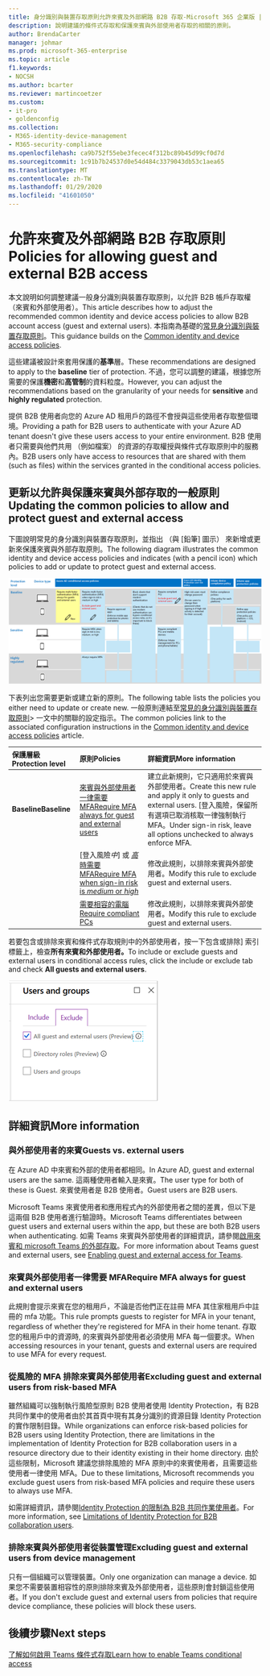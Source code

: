 ```yaml
---
title: 身分識別與裝置存取原則允許來賓及外部網路 B2B 存取-Microsoft 365 企業版 |Microsoft Docs
description: 說明建議的條件式存取和保護來賓與外部使用者存取的相關的原則。
author: BrendaCarter
manager: johmar
ms.prod: microsoft-365-enterprise
ms.topic: article
f1.keywords:
- NOCSH
ms.author: bcarter
ms.reviewer: martincoetzer
ms.custom:
- it-pro
- goldenconfig
ms.collection:
- M365-identity-device-management
- M365-security-compliance
ms.openlocfilehash: ca9b752f55ebe3fecec4f312bc89b45d99cf0d7d
ms.sourcegitcommit: 1c91b7b24537d0e54d484c3379043db53c1aea65
ms.translationtype: MT
ms.contentlocale: zh-TW
ms.lasthandoff: 01/29/2020
ms.locfileid: "41601050"
---
```

# <a name="policies-for-allowing-guest-and-external-b2b-access"></a><span data-ttu-id="40568-103">允許來賓及外部網路 B2B 存取原則</span><span class="sxs-lookup"><span data-stu-id="40568-103">Policies for allowing guest and external B2B access</span></span>
<span data-ttu-id="40568-104">本文說明如何調整建議一般身分識別與裝置存取原則，以允許 B2B 帳戶存取權 （來賓和外部使用者）。</span><span class="sxs-lookup"><span data-stu-id="40568-104">This article describes how to adjust the recommended common identity and device access policies to allow B2B account access (guest and external users).</span></span> <span data-ttu-id="40568-105">本指南為基礎的[常見身分識別與裝置存取原則](identity-access-policies.md)。</span><span class="sxs-lookup"><span data-stu-id="40568-105">This guidance builds on the [Common identity and device access policies](identity-access-policies.md).</span></span>

<span data-ttu-id="40568-106">這些建議被設計來套用保護的**基準**層。</span><span class="sxs-lookup"><span data-stu-id="40568-106">These recommendations are designed to apply to the **baseline** tier of protection.</span></span> <span data-ttu-id="40568-107">不過，您可以調整的建議，根據您所需要的保護**機密**和**高管制**的資料粒度。</span><span class="sxs-lookup"><span data-stu-id="40568-107">However, you can adjust the recommendations based on the granularity of your needs for **sensitive** and **highly regulated** protection.</span></span> 

<span data-ttu-id="40568-108">提供 B2B 使用者向您的 Azure AD 租用戶的路徑不會授與這些使用者存取整個環境。</span><span class="sxs-lookup"><span data-stu-id="40568-108">Providing a path for B2B users to authenticate with your Azure AD tenant doesn't give these users access to your entire environment.</span></span> <span data-ttu-id="40568-109">B2B 使用者只需要與他們共用 （例如檔案） 的資源的存取權授與條件式存取原則中的服務內。</span><span class="sxs-lookup"><span data-stu-id="40568-109">B2B users only have access to resources that are shared with them (such as files) within the services granted in the conditional access policies.</span></span>

## <a name="updating-the-common-policies-to-allow-and-protect-guest-and-external-access"></a><span data-ttu-id="40568-110">更新以允許與保護來賓與外部存取的一般原則</span><span class="sxs-lookup"><span data-stu-id="40568-110">Updating the common policies to allow and protect guest and external access</span></span> 

<span data-ttu-id="40568-111">下圖說明常見的身分識別與裝置存取原則，並指出 （與 [鉛筆] 圖示） 來新增或更新來保護來賓與外部存取原則。</span><span class="sxs-lookup"><span data-stu-id="40568-111">The following diagram illustrates the common identity and device access policies and indicates (with a pencil icon) which policies to add or update to protect guest and external access.</span></span> 

![保護來賓存取原則更新的摘要](../images/identity-access-ruleset-guest.png)

<span data-ttu-id="40568-113">下表列出您需要更新或建立新的原則。</span><span class="sxs-lookup"><span data-stu-id="40568-113">The following table lists the policies you either need to update or create new.</span></span> <span data-ttu-id="40568-114">一般原則連結至[常見的身分識別與裝置存取原則](identity-access-policies.md)> 一文中的關聯的設定指示。</span><span class="sxs-lookup"><span data-stu-id="40568-114">The common policies link to the associated configuration instructions in the [Common identity and device access policies](identity-access-policies.md) article.</span></span>

|<span data-ttu-id="40568-115">保護層級</span><span class="sxs-lookup"><span data-stu-id="40568-115">Protection level</span></span>|<span data-ttu-id="40568-116">原則</span><span class="sxs-lookup"><span data-stu-id="40568-116">Policies</span></span>|<span data-ttu-id="40568-117">詳細資訊</span><span class="sxs-lookup"><span data-stu-id="40568-117">More information</span></span>|
|:---------------|:-------|:----------------|
|<span data-ttu-id="40568-118">**Baseline**</span><span class="sxs-lookup"><span data-stu-id="40568-118">**Baseline**</span></span>|[<span data-ttu-id="40568-119">來賓與外部使用者一律需要 MFA</span><span class="sxs-lookup"><span data-stu-id="40568-119">Require MFA always for guest and external users</span></span>](identity-access-policies.md#require-mfa-based-on-sign-in-risk)|<span data-ttu-id="40568-120">建立此新規則，它只適用於來賓與外部使用者。</span><span class="sxs-lookup"><span data-stu-id="40568-120">Create this new rule and apply it only to guests and external users.</span></span> <span data-ttu-id="40568-121">[登入風險，保留所有選項已取消核取一律強制執行 MFA。</span><span class="sxs-lookup"><span data-stu-id="40568-121">Under sign-in risk, leave all options unchecked to always enforce MFA.</span></span>|
|        |<span data-ttu-id="40568-122">[登入風險*中*] 或 [*高*時需要 MFA](identity-access-policies.md#require-mfa-based-on-sign-in-risk)</span><span class="sxs-lookup"><span data-stu-id="40568-122">[Require MFA when sign-in risk is *medium* or *high*](identity-access-policies.md#require-mfa-based-on-sign-in-risk)</span></span>|<span data-ttu-id="40568-123">修改此規則，以排除來賓與外部使用者。</span><span class="sxs-lookup"><span data-stu-id="40568-123">Modify this rule to exclude guest and external users.</span></span>|
|        |[<span data-ttu-id="40568-124">需要相容的電腦</span><span class="sxs-lookup"><span data-stu-id="40568-124">Require compliant PCs</span></span>](identity-access-policies.md#require-compliant-pcs-but-not-compliant-phones-and-tablets)|<span data-ttu-id="40568-125">修改此規則，以排除來賓與外部使用者。</span><span class="sxs-lookup"><span data-stu-id="40568-125">Modify this rule to exclude guest and external users.</span></span>|

<span data-ttu-id="40568-126">若要包含或排除來賓和條件式存取規則中的外部使用者，按一下包含或排除] 索引標籤上，檢查**所有來賓和外部使用者。**</span><span class="sxs-lookup"><span data-stu-id="40568-126">To include or exclude guests and external users in conditional access rules, click the include or exclude tab and check **All guests and external users**.</span></span>

![排除來賓的控制項的螢幕擷取畫面](../images/identity-access-exclude-guests-ui.png)

## <a name="more-information"></a><span data-ttu-id="40568-128">詳細資訊</span><span class="sxs-lookup"><span data-stu-id="40568-128">More information</span></span>

### <a name="guests-vs-external-users"></a><span data-ttu-id="40568-129">與外部使用者的來賓</span><span class="sxs-lookup"><span data-stu-id="40568-129">Guests vs. external users</span></span>
<span data-ttu-id="40568-130">在 Azure AD 中來賓和外部的使用者都相同。</span><span class="sxs-lookup"><span data-stu-id="40568-130">In Azure AD, guest and external users are the same.</span></span> <span data-ttu-id="40568-131">這兩種使用者輸入是來賓。</span><span class="sxs-lookup"><span data-stu-id="40568-131">The user type for both of these is Guest.</span></span> <span data-ttu-id="40568-132">來賓使用者是 B2B 使用者。</span><span class="sxs-lookup"><span data-stu-id="40568-132">Guest users are B2B users.</span></span>

<span data-ttu-id="40568-133">Microsoft Teams 來賓使用者和應用程式內的外部使用者之間的差異，但以下是這兩個 B2B 使用者進行驗證時。</span><span class="sxs-lookup"><span data-stu-id="40568-133">Microsoft Teams differentiates between guest users and external users within the app, but these are both B2B users when authenticating.</span></span> <span data-ttu-id="40568-134">如需 Teams 來賓與外部使用者的詳細資訊，請參閱[啟用來賓和 microsoft Teams 的外部存取](teams-access-policies.md#enabling-guest-and-external-access-for-teams)。</span><span class="sxs-lookup"><span data-stu-id="40568-134">For more information about Teams guest and external users, see [Enabling guest and external access for Teams](teams-access-policies.md#enabling-guest-and-external-access-for-teams).</span></span>

### <a name="require-mfa-always-for-guest-and-external-users"></a><span data-ttu-id="40568-135">來賓與外部使用者一律需要 MFA</span><span class="sxs-lookup"><span data-stu-id="40568-135">Require MFA always for guest and external users</span></span>
<span data-ttu-id="40568-136">此規則會提示來賓在您的租用戶，不論是否他們正在註冊 MFA 其住家租用戶中註冊的 mfa 功能。</span><span class="sxs-lookup"><span data-stu-id="40568-136">This rule prompts guests to register for MFA in your tenant, regardless of whether they're registered for MFA in their home tenant.</span></span> <span data-ttu-id="40568-137">存取您的租用戶中的資源時, 的來賓與外部使用者必須使用 MFA 每一個要求。</span><span class="sxs-lookup"><span data-stu-id="40568-137">When accessing resources in your tenant, guests and external users are required to use MFA for every request.</span></span> 

### <a name="excluding-guest-and-external-users-from-risk-based-mfa"></a><span data-ttu-id="40568-138">從風險的 MFA 排除來賓與外部使用者</span><span class="sxs-lookup"><span data-stu-id="40568-138">Excluding guest and external users from risk-based MFA</span></span>
<span data-ttu-id="40568-139">雖然組織可以強制執行風險型原則 B2B 使用者使用 Identity Protection，有 B2B 共同作業中的使用者由於其首頁中現有其身分識別的資源目錄 Identity Protection 的實作限制目錄。</span><span class="sxs-lookup"><span data-stu-id="40568-139">While organizations can enforce risk-based policies for B2B users using Identity Protection, there are limitations in the implementation of Identity Protection for B2B collaboration users in a resource directory due to their identity existing in their home directory.</span></span> <span data-ttu-id="40568-140">由於這些限制，Microsoft 建議您排除風險的 MFA 原則中的來賓使用者，且需要這些使用者一律使用 MFA。</span><span class="sxs-lookup"><span data-stu-id="40568-140">Due to these limitations, Microsoft recommends you exclude guest users from risk-based MFA policies and require these users to always use MFA.</span></span> 

<span data-ttu-id="40568-141">如需詳細資訊，請參閱[Identity Protection 的限制為 B2B 共同作業使用者](https://docs.microsoft.com/azure/active-directory/identity-protection/concept-identity-protection-b2b#limitations-of-identity-protection-for-b2b-collaboration-users)。</span><span class="sxs-lookup"><span data-stu-id="40568-141">For more information, see [Limitations of Identity Protection for B2B collaboration users](https://docs.microsoft.com/azure/active-directory/identity-protection/concept-identity-protection-b2b#limitations-of-identity-protection-for-b2b-collaboration-users).</span></span> 

### <a name="excluding-guest-and-external-users-from-device-management"></a><span data-ttu-id="40568-142">排除來賓與外部使用者從裝置管理</span><span class="sxs-lookup"><span data-stu-id="40568-142">Excluding guest and external users from device management</span></span> 
<span data-ttu-id="40568-143">只有一個組織可以管理裝置。</span><span class="sxs-lookup"><span data-stu-id="40568-143">Only one organization can manage a device.</span></span> <span data-ttu-id="40568-144">如果您不需要裝置相容性的原則排除來賓及外部使用者，這些原則會封鎖這些使用者。</span><span class="sxs-lookup"><span data-stu-id="40568-144">If you don't exclude guest and external users from policies that require device compliance, these policies will block these users.</span></span> 

## <a name="next-steps"></a><span data-ttu-id="40568-145">後續步驟</span><span class="sxs-lookup"><span data-stu-id="40568-145">Next steps</span></span>

[<span data-ttu-id="40568-146">了解如何啟用 Teams 條件式存取</span><span class="sxs-lookup"><span data-stu-id="40568-146">Learn how to enable Teams conditional access</span></span>](teams-access-policies.md)

